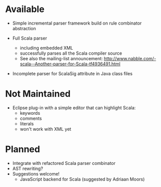 # Available #

  * Simple incremental parser framework build on rule combinator abstraction
  * Full Scala parser
    * including embedded XML
    * successfully parses all the Scala compiler source
    * See also the mailing-list announcement: http://www.nabble.com/-scala--Another-parser-for-Scala-tf4936491.html

  * Incomplete parser for ScalaSig attribute in Java class files

# Not Maintained #

  * Eclipse plug-in with a simple editor that can highlight Scala:
    * keywords
    * comments
    * literals
    * won't work with XML yet



# Planned #

  * Integrate with refactored Scala parser combinator
  * AST rewriting?
  * Suggestions welcome!
    * JavaScript backend for Scala (suggested by Adriaan Moors)